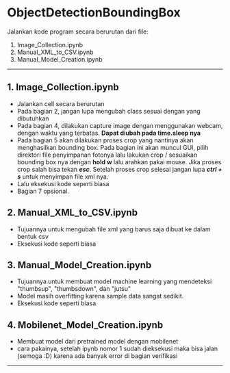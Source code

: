 # ObjectDetectionBoundingBox

Jalankan kode program secara berurutan dari file:

1. Image_Collection.ipynb
2. Manual_XML_to_CSV.ipynb
3. Manual_Model_Creation.ipynb

---

## 1. Image_Collection.ipynb

-   Jalankan cell secara berurutan
-   Pada bagian 2, jangan lupa mengubah class sesuai dengan yang dibutuhkan
-   Pada bagian 4, dilakukan capture image dengan menggunakan webcam, dengan waktu yang terbatas. **Dapat diubah pada time.sleep nya**
-   Pada bagian 5 akan dilakukan proses crop yang nantinya akan menghasilkan bounding box. Pada bagian ini akan muncul GUI, pilih direktori file penyimpanan fotonya lalu lakukan crop / sesuaikan bounding box nya dengan **hold w** lalu arahkan pakai mouse. Jika proses crop salah bisa tekan **_esc_**. Setelah proses crop selesai jangan lupa **_ctrl + s_** untuk menyimpan file xml nya.
-   Lalu eksekusi kode seperti biasa
-   Bagian 7 opsional.

## 2. Manual_XML_to_CSV.ipynb

-   Tujuannya untuk mengubah file xml yang barus saja dibuat ke dalam bentuk csv
-   Eksekusi kode seperti biasa

## 3. Manual_Model_Creation.ipynb

-   Tujuannya untuk membuat model machine learning yang mendeteksi "thumbsup", "thumbsdown", dan "jutsu"
-   Model masih overfitting karena sample data sangat sedikit.
-   Eksekusi kode seperti biasa

## 4. Mobilenet_Model_Creation.ipynb

-   Membuat model dari pretrained model dengan mobilenet
-   cara pakainya, setelah ipynb nomor 1 sudah dieksekusi maka bisa jalan (semoga :D) karena ada banyak error di bagian verifikasi

---
